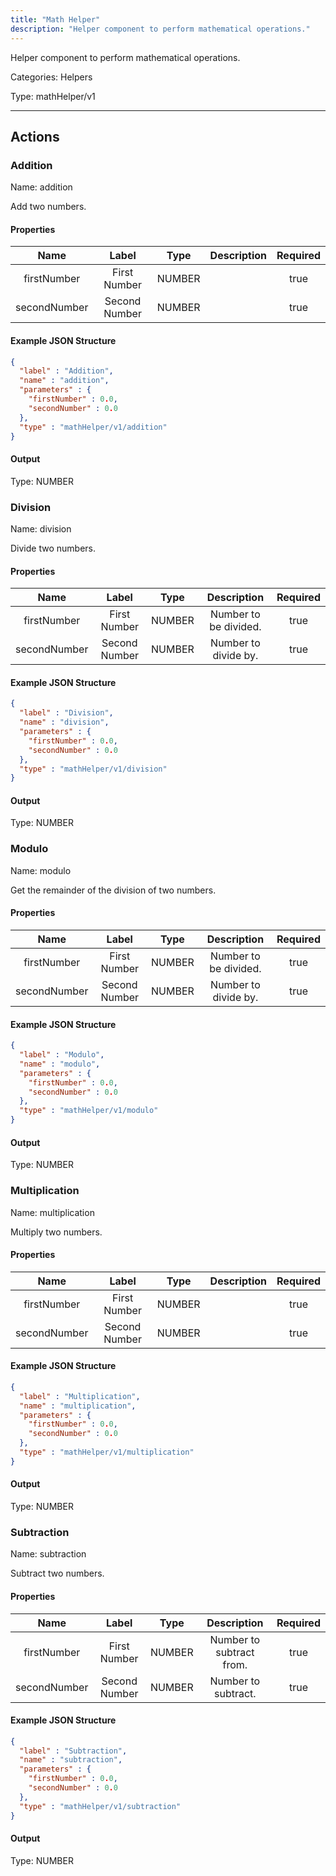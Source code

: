 ```yaml
---
title: "Math Helper"
description: "Helper component to perform mathematical operations."
---
```


Helper component to perform mathematical operations.


Categories: Helpers


Type: mathHelper/v1

<hr />




## Actions


### Addition
Name: addition

Add two numbers.

#### Properties

|      Name       |      Label     |     Type     |     Description     | Required |
|:---------------:|:--------------:|:------------:|:-------------------:|:--------:|
| firstNumber | First Number | NUMBER |  | true |
| secondNumber | Second Number | NUMBER |  | true |

#### Example JSON Structure
```json
{
  "label" : "Addition",
  "name" : "addition",
  "parameters" : {
    "firstNumber" : 0.0,
    "secondNumber" : 0.0
  },
  "type" : "mathHelper/v1/addition"
}
```

#### Output



Type: NUMBER








### Division
Name: division

Divide two numbers.

#### Properties

|      Name       |      Label     |     Type     |     Description     | Required |
|:---------------:|:--------------:|:------------:|:-------------------:|:--------:|
| firstNumber | First Number | NUMBER | Number to be divided. | true |
| secondNumber | Second Number | NUMBER | Number to divide by. | true |

#### Example JSON Structure
```json
{
  "label" : "Division",
  "name" : "division",
  "parameters" : {
    "firstNumber" : 0.0,
    "secondNumber" : 0.0
  },
  "type" : "mathHelper/v1/division"
}
```

#### Output



Type: NUMBER








### Modulo
Name: modulo

Get the remainder of the division of two numbers.

#### Properties

|      Name       |      Label     |     Type     |     Description     | Required |
|:---------------:|:--------------:|:------------:|:-------------------:|:--------:|
| firstNumber | First Number | NUMBER | Number to be divided. | true |
| secondNumber | Second Number | NUMBER | Number to divide by. | true |

#### Example JSON Structure
```json
{
  "label" : "Modulo",
  "name" : "modulo",
  "parameters" : {
    "firstNumber" : 0.0,
    "secondNumber" : 0.0
  },
  "type" : "mathHelper/v1/modulo"
}
```

#### Output



Type: NUMBER








### Multiplication
Name: multiplication

Multiply two numbers.

#### Properties

|      Name       |      Label     |     Type     |     Description     | Required |
|:---------------:|:--------------:|:------------:|:-------------------:|:--------:|
| firstNumber | First Number | NUMBER |  | true |
| secondNumber | Second Number | NUMBER |  | true |

#### Example JSON Structure
```json
{
  "label" : "Multiplication",
  "name" : "multiplication",
  "parameters" : {
    "firstNumber" : 0.0,
    "secondNumber" : 0.0
  },
  "type" : "mathHelper/v1/multiplication"
}
```

#### Output



Type: NUMBER








### Subtraction
Name: subtraction

Subtract two numbers.

#### Properties

|      Name       |      Label     |     Type     |     Description     | Required |
|:---------------:|:--------------:|:------------:|:-------------------:|:--------:|
| firstNumber | First Number | NUMBER | Number to subtract from. | true |
| secondNumber | Second Number | NUMBER | Number to subtract. | true |

#### Example JSON Structure
```json
{
  "label" : "Subtraction",
  "name" : "subtraction",
  "parameters" : {
    "firstNumber" : 0.0,
    "secondNumber" : 0.0
  },
  "type" : "mathHelper/v1/subtraction"
}
```

#### Output



Type: NUMBER










